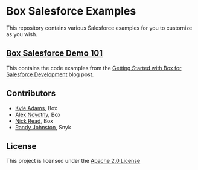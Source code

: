 # Box Salesforce Examples

This repository contains various Salesforce examples for you to customize as you wish. 

## [Box Salesforce Demo 101]([https://github.com/box-community/box-salesforce-demo-101](https://github.com/box-community/box-salesforce-demo/tree/main/box-salesforce-demo-101))

This contains the code examples from the [Getting Started with Box for Salesforce Development](https://medium.com/@anovotny_12970/getting-started-with-box-for-salesforce-development-824ab538ea13) blog post. 

## Contributors

* [Kyle Adams](https://github.com/kylefernandadams), Box
* [Alex Novotny](https://github.com/smartoneinok), Box
* [Nick Read](https://github.com), Box
* [Randy Johnston](https://github.com/randyjohnston), Snyk

## License

This project is licensed under the [Apache 2.0 License](LICENSE)
